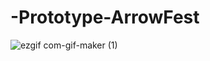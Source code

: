 # -Prototype-ArrowFest
![ezgif com-gif-maker (1)](https://user-images.githubusercontent.com/84052199/140386947-65ef9933-d78f-49ec-a25b-1c5ea8e9766a.gif)

